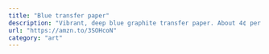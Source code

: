```yaml
---
title: "Blue transfer paper"
description: "Vibrant, deep blue graphite transfer paper. About 4¢ per sheet."
url: "https://amzn.to/3SOHcoN"
category: "art"
---
```

